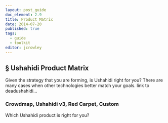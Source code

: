 ```yaml
---
layout: post_guide
doc_element: 2.9
title: Product Matrix
date: 2014-07-20
published: true
tags:
  - guide
  - toolkit
editor: jcrowley
---
```


## &sect; Ushahidi Product Matrix


Given the strategy that you are forming, is Ushahidi right for you? There are many cases when other technologies better match your goals. link to deadushahidi...


### Crowdmap, Ushahidi v3, Red Carpet, Custom

Which Ushahidi product is right for you?


